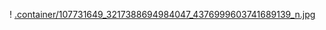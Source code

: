 ! [.container/107731649_3217388694984047_4376999603741689139_n.jpg](.container/107731649_3217388694984047_4376999603741689139_n.jpg)
